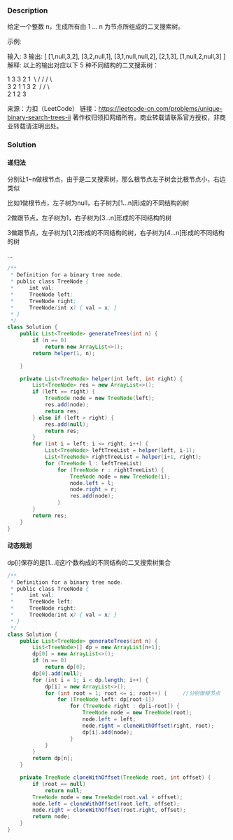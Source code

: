 ### Description

给定一个整数 n，生成所有由 1 ... n 为节点所组成的二叉搜索树。

示例:

输入: 3
输出:
[
  [1,null,3,2],
  [3,2,null,1],
  [3,1,null,null,2],
  [2,1,3],
  [1,null,2,null,3]
]
解释:
以上的输出对应以下 5 种不同结构的二叉搜索树：

   1         3     3      2      1
​    \       /     /      / \      \
​     3     2     1      1   3      2
​    /     /       \                 \
   2     1         2                 3

来源：力扣（LeetCode）
链接：https://leetcode-cn.com/problems/unique-binary-search-trees-ii
著作权归领扣网络所有。商业转载请联系官方授权，非商业转载请注明出处。

### Solution

#### 递归法

分别让1~n做根节点，由于是二叉搜索树，那么根节点左子树会比根节点小，右边类似

比如1做根节点，左子树为null，右子树为[1...n]形成的不同结构的树

2做跟节点，左子树为1，右子树为[3...n]形成的不同结构的树

3做跟节点，左子树为[1,2]形成的不同结构的树，右子树为[4...n]形成的不同结构的树

...

```java
/**
 * Definition for a binary tree node.
 * public class TreeNode {
 *     int val;
 *     TreeNode left;
 *     TreeNode right;
 *     TreeNode(int x) { val = x; }
 * }
 */
class Solution {
    public List<TreeNode> generateTrees(int n) {
        if (n == 0)
            return new ArrayList<>();
        return helper(1, n);

    }

    private List<TreeNode> helper(int left, int right) {
        List<TreeNode> res = new ArrayList<>();
        if (left == right) {
            TreeNode node = new TreeNode(left);
            res.add(node);
            return res;
        } else if (left > right) {
            res.add(null);
            return res;
        }
        for (int i = left; i <= right; i++) {
            List<TreeNode> leftTreeList = helper(left, i-1);
            List<TreeNode> rightTreeList = helper(i+1, right);
            for (TreeNode l : leftTreeList)
                for (TreeNode r : rightTreeList) {
                    TreeNode node = new TreeNode(i);
                    node.left = l;
                    node.right = r;
                    res.add(node);
                }
        }
        return res;
    }
}
```

#### 动态规划

dp[i]保存的是[1...i]这i个数构成的不同结构的二叉搜索树集合

```java
/**
 * Definition for a binary tree node.
 * public class TreeNode {
 *     int val;
 *     TreeNode left;
 *     TreeNode right;
 *     TreeNode(int x) { val = x; }
 * }
 */
class Solution {
    public List<TreeNode> generateTrees(int n) {
        List<TreeNode>[] dp = new ArrayList[n+1];
        dp[0] = new ArrayList<>();
        if (n == 0)
            return dp[0];
        dp[0].add(null);
        for (int i = 1; i < dp.length; i++) {
            dp[i] = new ArrayList<>();
            for (int root = 1; root <= i; root++) {     //分别做根节点
                for (TreeNode left: dp[root-1])
                    for (TreeNode right : dp[i-root]) {
                        TreeNode node = new TreeNode(root);
                        node.left = left;
                        node.right = cloneWithOffset(right, root);
                        dp[i].add(node);
                    }
            }
        }
        return dp[n];
    }

    private TreeNode cloneWithOffset(TreeNode root, int offset) {
        if (root == null)
            return null;
        TreeNode node = new TreeNode(root.val + offset);
        node.left = cloneWithOffset(root.left, offset);
        node.right = cloneWithOffset(root.right, offset);
        return node;
    }
}
```

